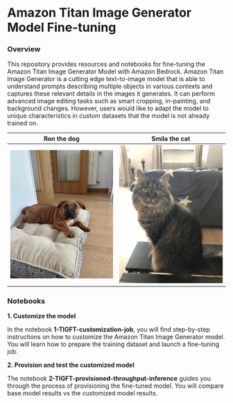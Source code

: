 # Amazon Titan Image Generator Model Fine-tuning

### Overview

This repository provides resources and notebooks for fine-tuning the Amazon Titan Image Generator Model with Amazon Bedrock. Amazon Titan lmage Generator is a cutting edge text-to-image model that is able to understand prompts describing multiple objects in various contexts and captures these relevant details in the images it generates. It can perform advanced image editing tasks such as smart cropping, in-painting, and background changes. However, users would like to adapt the model to unique characteristics in custom datasets that the model is not already trained on.

| Ron the dog| Smila the cat|
|---------|---------|
| <img src="data/ron_01.jpg" alt="Image 1" width="300"/> | <img src="data/smila_29.jpg" alt="Image 2" width="300"/> |

### Notebooks
**1. Customize the model**

In the notebook **1-TIGFT-customization-job**, you will find step-by-step instructions on how to customize the Amazon Titan Image Generator model. You will learn how to prepare the training dataset and launch a fine-tuning job. 

**2. Provision and test the customized model**

The notebook **2-TIGFT-provisioned-throughput-inference** guides you through the process of provisioning the fine-tuned model. You will compare base model results vs the customized model results.